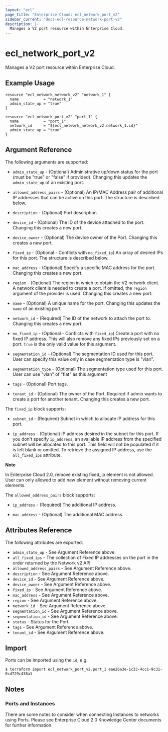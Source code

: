 ```yaml
---
layout: "ecl"
page_title: "Enterprise Cloud: ecl_network_port_v2"
sidebar_current: "docs-ecl-resource-network-port-v2"
description: |-
  Manages a V2 port resource within Enterprise Cloud.
---
```


# ecl\_network\_port\_v2

Manages a V2 port resource within Enterprise Cloud.

## Example Usage

```hcl
resource "ecl_network_network_v2" "network_1" {
  name           = "network_1"
  admin_state_up = "true"
}

resource "ecl_network_port_v2" "port_1" {
  name           = "port_1"
  network_id     = "${ecl_network_network_v2.network_1.id}"
  admin_state_up = "true"
}
```

## Argument Reference

The following arguments are supported:

* `admin_state_up` - (Optional) Administrative up/down status for the port
    (must be "true" or "false" if provided). Changing this updates the
    `admin_state_up` of an existing port.

* `allowed_address_pairs` - (Optional) An IP/MAC Address pair of additional IP
    addresses that can be active on this port. The structure is described
    below.

* `description` - (Optional) Port description.

* `device_id` - (Optional) The ID of the device attached to the port. Changing this
    creates a new port.

* `device_owner` - (Optional) The device owner of the Port.
    Changing this creates a new port.

* `fixed_ip` - (Optional - Conflicts with `no_fixed_ip`) An array of desired IPs for
    this port. The structure is described below.

* `mac_address` - (Optional) Specify a specific MAC address for the port. Changing
    this creates a new port.

* `region` - (Optional) The region in which to obtain the V2 network client.
    A network client is needed to create a port. If omitted, the
    `region` argument of the provider is used.
    Changing this creates a new port.

* `name` - (Optional) A unique name for the port. Changing this
    updates the `name` of an existing port.

* `network_id` - (Required) The ID of the network to attach the port to.
    Changing this creates a new port.

* `no_fixed_ip` - (Optional - Conflicts with `fixed_ip`) Create a port with no fixed
    IP address. This will also remove any fixed IPs previously set on a port. `true`
    is the only valid value for this argument.

* `segmentation_id` - (Optional) The segmentation ID used for this port.
    User can specify this value only in case segmentation type is "vlan".

* `segmentation_type` - (Optional) The segmentation type used for this port.
    User can use "vlan" of "flat" as this argument

* `tags` - (Optional) Port tags.

* `tenant_id` - (Optional) The owner of the Port. Required if admin wants
    to create a port for another tenant. Changing this creates a new port.

The `fixed_ip` block supports:

* `subnet_id` - (Required) Subnet in which to allocate IP address for
this port.

* `ip_address` - (Optional) IP address desired in the subnet for this port. If
you don't specify `ip_address`, an available IP address from the specified
subnet will be allocated to this port. This field will not be populated if it
is left blank or omitted. To retrieve the assigned IP address, use the
`all_fixed_ips` attribute.

**Note**

In Enterprise Cloud 2.0, remove existing fixed_ip element is not allowed.
User can only allowed to add new element without removing current elements.

The `allowed_address_pairs` block supports:

* `ip_address` - (Required) The additional IP address.

* `mac_address` - (Optional) The additional MAC address.

## Attributes Reference

The following attributes are exported:

* `admin_state_up` - See Argument Reference above.
* `all_fixed_ips` - The collection of Fixed IP addresses on the port in the
  order returned by the Network v2 API.
* `allowed_address_pairs` - See Argument Reference above.
* `description` - See Argument Reference above.
* `device_id` - See Argument Reference above.
* `device_owner` - See Argument Reference above.
* `fixed_ip` - See Argument Reference above.
* `mac_address` - See Argument Reference above.
* `region` - See Argument Reference above.
* `network_id` - See Argument Reference above.
* `segmentation_id` - See Argument Reference above.
* `segmentation_id` - See Argument Reference above.
* `status` - Status for the Port.
* `tags` - See Argument Reference above.
* `tenant_id` - See Argument Reference above.

## Import

Ports can be imported using the `id`, e.g.

```
$ terraform import ecl_network_port_v2.port_1 eae26a3e-1c33-4cc1-9c31-0cd729c438a1
```

## Notes

### Ports and Instances

There are some notes to consider when connecting Instances to networks using
Ports.
Please see Enterprise Cloud 2.0 Knowledge Center documents for further information.
